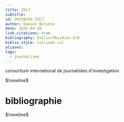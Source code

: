 ```yaml
---
title: ISCJ
subtitle: 
id: 20250430_ISCJ
author: Damien Belvèze
date: 2025-04-30
link_citations: true
bibliography: biblio/Obsidian.bib
biblio_style: csl\ieee.csl
aliases: 
tags:
  - journalisme
---
```

consortium international de journalistes d'investigation




$\newline$
# bibliographie
$\newline$






